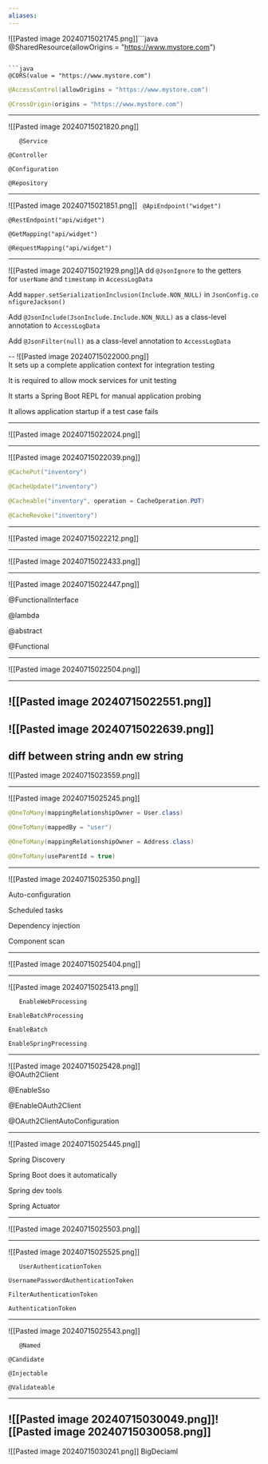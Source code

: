 ```yaml
---
aliases:
---
```

![[Pasted image 20240715021745.png]]```java
@SharedResource(allowOrigins = "https://www.mystore.com")
```

```java
@CORS(value = "https://www.mystore.com")
```

```java
@AccessControl(allowOrigins = "https://www.mystore.com")
```

```java
@CrossOrigin(origins = "https://www.mystore.com")
```

---
![[Pasted image 20240715021820.png]]

`   @Service`

`@Controller`

`@Configuration`

`@Repository`

---
![[Pasted image 20240715021851.png]]
` @ApiEndpoint("widget")`

`@RestEndpoint("api/widget")`

`@GetMapping("api/widget")`

`@RequestMapping("api/widget")`    

---
![[Pasted image 20240715021929.png]]A
dd `@JsonIgnore` to the getters for `userName` and `timestamp` in `AccessLogData`

Add `mapper.setSerializationInclusion(Include.NON_NULL)` in `JsonConfig.configureJackson()`

Add `@JsonInclude(JsonInclude.Include.NON_NULL)` as a class-level annotation to `AccessLogData`

Add `@JsonFilter(null)` as a class-level annotation to `AccessLogData`

--
![[Pasted image 20240715022000.png]]  
It sets up a complete application context for integration testing

It is required to allow mock services for unit testing

It starts a Spring Boot REPL for manual application probing

It allows application startup if a test case fails

---
![[Pasted image 20240715022024.png]]

---
![[Pasted image 20240715022039.png]]
```java
@CachePut("inventory")
```


```java
@CacheUpdate("inventory")
```

```java
@Cacheable("inventory", operation = CacheOperation.PUT)
```

```java
@CacheRevoke("inventory")
```

---
![[Pasted image 20240715022212.png]]

---
![[Pasted image 20240715022433.png]]

---  
![[Pasted image 20240715022447.png]]

@FunctionalInterface

@lambda

@abstract

@Functional

---
![[Pasted image 20240715022504.png]]

---
![[Pasted image 20240715022551.png]]
---

![[Pasted image 20240715022639.png]]
--
 diff between string andn ew string
---

![[Pasted image 20240715023559.png]]

---
![[Pasted image 20240715025245.png]]

```java
@OneToMany(mappingRelationshipOwner = User.class)
```

```java
@OneToMany(mappedBy = "user")
```

```java
@OneToMany(mappingRelationshipOwner = Address.class)
```

```java
@OneToMany(useParentId = true)
```

---
![[Pasted image 20240715025350.png]]

  
Auto-configuration

Scheduled tasks

Dependency injection

Component scan

---
![[Pasted image 20240715025404.png]]

---

![[Pasted image 20240715025413.png]]

`   EnableWebProcessing`

`EnableBatchProcessing`

`EnableBatch`

`EnableSpringProcessing`

---

![[Pasted image 20240715025428.png]]  
@OAuth2Client

@EnableSso

@EnableOAuth2Client

@OAuth2ClientAutoConfiguration

---
![[Pasted image 20240715025445.png]]
  
Spring Discovery

Spring Boot does it automatically

Spring dev tools

Spring Actuator

---
![[Pasted image 20240715025503.png]]

---
![[Pasted image 20240715025525.png]]

`   UserAuthenticationToken`

`UsernamePasswordAuthenticationToken`

`FilterAuthenticationToken`

`AuthenticationToken`

---
![[Pasted image 20240715025543.png]]


`   @Named`

`@Candidate`

`@Injectable`

`@Validateable`

---
![[Pasted image 20240715030049.png]]![[Pasted image 20240715030058.png]]
---
![[Pasted image 20240715030241.png]]
BigDeciaml